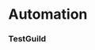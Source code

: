 # Automation

### TestGuild

[](https://testguild.com/automation-testing-design-patterns/)
[](https://testguild.com/top-resources-for-test-automation-engineers/)
[](https://techbeacon.com/app-dev-testing/50-resources-test-automation-engineers)